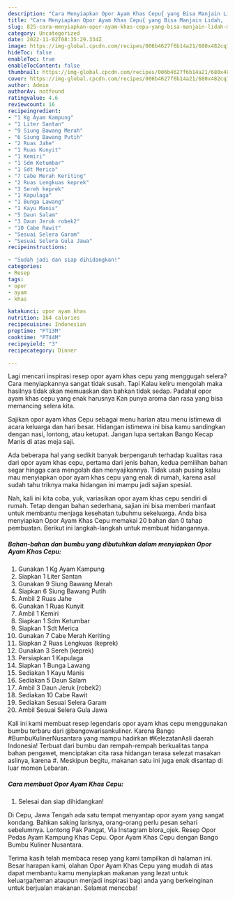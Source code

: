 ```yaml
---
description: "Cara Menyiapkan Opor Ayam Khas Cepu{ yang Bisa Manjain Lidah,  Menu Buat lebaran"
title: "Cara Menyiapkan Opor Ayam Khas Cepu{ yang Bisa Manjain Lidah,  Menu Buat lebaran"
slug: 825-cara-menyiapkan-opor-ayam-khas-cepu-yang-bisa-manjain-lidah-menu-buat-lebaran
category: Uncategorized
date: 2022-11-02T08:35:29.334Z
image: https://img-global.cpcdn.com/recipes/006b4627f6b14a21/680x482cq70/opor-ayam-khas-cepu-foto-resep-utama.jpg
hideToc: false
enableToc: true
enableTocContent: false
thumbnail: https://img-global.cpcdn.com/recipes/006b4627f6b14a21/680x482cq70/opor-ayam-khas-cepu-foto-resep-utama.jpg
cover: https://img-global.cpcdn.com/recipes/006b4627f6b14a21/680x482cq70/opor-ayam-khas-cepu-foto-resep-utama.jpg
author: Admin
authorAv: notfound
ratingvalue: 4.6
reviewcount: 16
recipeingredient:
- "1 Kg Ayam Kampung"
- "1 Liter Santan"
- "9 Siung Bawang Merah"
- "6 Siung Bawang Putih"
- "2 Ruas Jahe"
- "1 Ruas Kunyit"
- "1 Kemiri"
- "1 Sdm Ketumbar"
- "1 Sdt Merica"
- "7 Cabe Merah Keriting"
- "2 Ruas Lengkuas keprek"
- "3 Sereh keprek"
- "1 Kapulaga"
- "1 Bunga Lawang"
- "1 Kayu Manis"
- "5 Daun Salam"
- "3 Daun Jeruk robek2"
- "10 Cabe Rawit"
- "Sesuai Selera Garam"
- "Sesuai Selera Gula Jawa"
recipeinstructions:

- "Sudah jadi dan siap dihidangkan!"
categories:
- Resep
tags:
- opor
- ayam
- khas

katakunci: opor ayam khas 
nutrition: 164 calories
recipecuisine: Indonesian
preptime: "PT13M"
cooktime: "PT44M"
recipeyield: "3"
recipecategory: Dinner

---
```



Lagi mencari inspirasi resep opor ayam khas cepu yang menggugah selera? Cara menyiapkannya sangat tidak susah. Tapi Kalau keliru mengolah maka hasilnya tidak akan memuaskan dan bahkan tidak sedap. Padahal opor ayam khas cepu yang enak harusnya Kan punya aroma dan rasa yang bisa memancing selera kita.


Sajikan opor ayam khas Cepu sebagai menu harian atau menu istimewa di acara keluarga dan hari besar. Hidangan istimewa ini bisa kamu sandingkan dengan nasi, lontong, atau ketupat. Jangan lupa sertakan Bango Kecap Manis di atas meja saji.

Ada beberapa hal yang sedikit banyak berpengaruh terhadap kualitas rasa dari opor ayam khas cepu, pertama dari jenis bahan, kedua pemilihan bahan segar hingga cara mengolah dan menyajikannya. Tidak usah pusing kalau mau menyiapkan opor ayam khas cepu yang enak di rumah, karena asal sudah tahu triknya maka hidangan ini mampu jadi sajian spesial.


Nah, kali ini kita coba, yuk, variasikan opor ayam khas cepu sendiri di rumah. Tetap dengan bahan sederhana, sajian ini bisa memberi manfaat untuk membantu menjaga kesehatan tubuhmu sekeluarga. Anda bisa menyiapkan Opor Ayam Khas Cepu memakai 20 bahan dan 0 tahap pembuatan. Berikut ini langkah-langkah untuk membuat hidangannya.

<!--inarticleads1-->

##### Bahan-bahan dan bumbu yang dibutuhkan dalam menyiapkan Opor Ayam Khas Cepu:

1. Gunakan 1 Kg Ayam Kampung
1. Siapkan 1 Liter Santan
1. Gunakan 9 Siung Bawang Merah
1. Siapkan 6 Siung Bawang Putih
1. Ambil 2 Ruas Jahe
1. Gunakan 1 Ruas Kunyit
1. Ambil 1 Kemiri
1. Siapkan 1 Sdm Ketumbar
1. Siapkan 1 Sdt Merica
1. Gunakan 7 Cabe Merah Keriting
1. Siapkan 2 Ruas Lengkuas (keprek)
1. Gunakan 3 Sereh (keprek)
1. Persiapkan 1 Kapulaga
1. Siapkan 1 Bunga Lawang
1. Sediakan 1 Kayu Manis
1. Sediakan 5 Daun Salam
1. Ambil 3 Daun Jeruk (robek2)
1. Sediakan 10 Cabe Rawit
1. Sediakan Sesuai Selera Garam
1. Ambil Sesuai Selera Gula Jawa


Kali ini kami membuat resep legendaris opor ayam khas cepu menggunakan bumbu terbaru dari @bangowarisankuliner. Karena Bango #BumbuKulinerNusantara yang mampu hadirkan #KelezatanAsli daerah Indonesia! Terbuat dari bumbu dan rempah-rempah berkualitas tanpa bahan pengawet, menciptakan cita rasa hidangan terasa selezat masakan aslinya, karena #. Meskipun begitu, makanan satu ini juga enak disantap di luar momen Lebaran. 

<!--inarticleads2-->

##### Cara membuat Opor Ayam Khas Cepu:


1. Selesai dan siap dihidangkan!

Di Cepu, Jawa Tengah ada satu tempat menyantap opor ayam yang sangat kondang. Bahkan saking larisnya, orang-orang perlu pesan sehari sebelumnya. Lontong Pak Pangat, Via Instagram blora_ojek. Resep Opor Pedas Ayam Kampung Khas Cepu. Opor Ayam Khas Cepu dengan Bango Bumbu Kuliner Nusantara. 

Terima kasih telah membaca resep yang kami tampilkan di halaman ini. Besar harapan kami, olahan Opor Ayam Khas Cepu yang mudah di atas dapat membantu kamu menyiapkan makanan yang lezat untuk keluarga/teman ataupun menjadi inspirasi bagi anda yang berkeinginan untuk berjualan makanan. Selamat mencoba!
